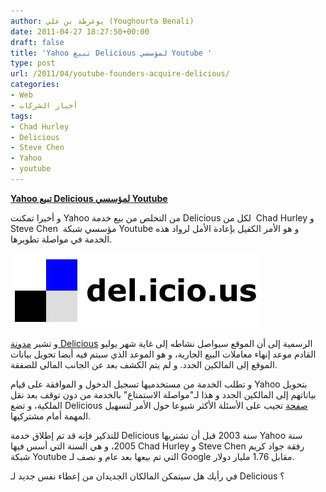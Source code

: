 ```yaml
---
author: يوغرطة بن علي (Youghourta Benali)
date: 2011-04-27 18:27:50+00:00
draft: false
title: 'Yahoo تبيع Delicious لمؤسسي Youtube '
type: post
url: /2011/04/youtube-founders-acquire-delicious/
categories:
- Web
- أخبار الشركات
tags:
- Chad Hurley
- Delicious
- Steve Chen
- Yahoo
- youtube
---
```


[**Yahoo تبيع Delicious لمؤسسي Youtube**](https://www.it-scoop.com/2011/04/youtube-founders-acquire-delicious)


و أخيرا تمكنت Yahoo من التخلص من بيع خدمة Delicious لكل من  Chad Hurley و Steve Chen  مؤسسي شبكة Youtube و هو الأمر الكفيل بإعادة الأمل لرواد هذه الخدمة في مواصلة تطويرها.

[![](delicious-logo.jpg)
](https://www.it-scoop.com/2011/04/youtube-founders-acquire-delicious)

و تشير [مدونة Delicious](http://blog.delicious.com/) الرسمية إلى أن الموقع سيواصل نشاطه إلى غاية شهر يوليو القادم موعد إنهاء معاملات البيع الجارية، و هو الموعد الذي سيتم فيه أيضا تحويل بيانات الموقع إلى المالكين الجدد. و لم يتم الكشف بعد عن الجانب المالي للصفقة.

و تطلب الخدمة من مستخدميها تسجيل الدخول و الموافقة على قيام Yahoo بتحويل بياناتهم إلى المالكين الجدد و هذا لـ"مواصلة الاستمتاع" بالخدمة من دون توقف بعد نقل الملكية، و تضع Delicious [صفحة](http://www.delicious.com/help/transition) تجيب على الأسئلة الأكثر شيوعا حول الأمر لتسهيل المهمة أمام مشتركيها.

للتذكير فإنه قد تم إطلاق خدمة Delicious سنة 2003 قبل أن تشتريها Yahoo سنة 2005، و هي السنة التي أسس فيها Chad Hurley و Steve Chen رفقة جواد كريم شبكة Youtube التي تم بيعها بعد عام و نصف لـ Google مقابل 1.76 مليار دولار.

في رأيك هل سيتمكن المالكان الجديدان من إعطاء نفس جديد لـ Delicious ؟




